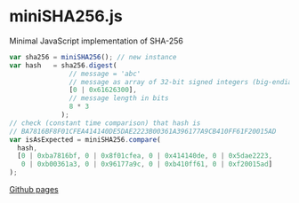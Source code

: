 # miniSHA256.js
Minimal JavaScript implementation of SHA-256
```javascript
var sha256 = miniSHA256(); // new instance
var hash   = sha256.digest(
               // message = 'abc'
               // message as array of 32-bit signed integers (big-endian)
               [0 | 0x61626300],
               // message length in bits
               8 * 3
             );
// check (constant time comparison) that hash is 
// BA7816BF8F01CFEA414140DE5DAE2223B00361A396177A9CB410FF61F20015AD
var isAsExpected = miniSHA256.compare(
  hash,
  [0 | 0xba7816bf, 0 | 0x8f01cfea, 0 | 0x414140de, 0 | 0x5dae2223,
   0 | 0xb00361a3, 0 | 0x96177a9c, 0 | 0xb410ff61, 0 | 0xf20015ad]
);
```
[Github pages](https://tomaslangkaas.github.io/miniSHA256.js/)
